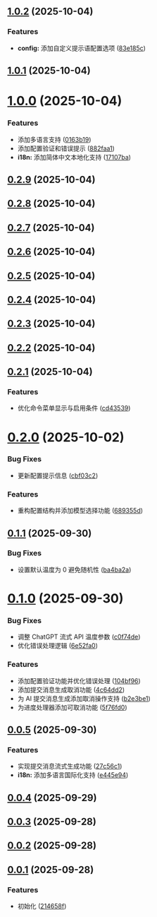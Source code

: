 ## [1.0.2](https://github.com/joygqz/commit-genie/compare/v1.0.1...v1.0.2) (2025-10-04)


### Features

* **config:** 添加自定义提示语配置选项 ([83e185c](https://github.com/joygqz/commit-genie/commit/83e185cf1163db6a1dbba2a4b968c991ad070157))



## [1.0.1](https://github.com/joygqz/commit-genie/compare/v1.0.0...v1.0.1) (2025-10-04)



# [1.0.0](https://github.com/joygqz/commit-genie/compare/v0.2.9...v1.0.0) (2025-10-04)


### Features

* 添加多语言支持 ([0163b19](https://github.com/joygqz/commit-genie/commit/0163b1925ce3070be9547c024ba83b3e144f3b07))
* 添加配置验证和错误提示 ([882faa1](https://github.com/joygqz/commit-genie/commit/882faa14ece0b120ffa735006a93ff30dd9e111f))
* **i18n:** 添加简体中文本地化支持 ([17107ba](https://github.com/joygqz/commit-genie/commit/17107ba80f07dcca67e17782286ae554c488ae10))



## [0.2.9](https://github.com/joygqz/commit-genie/compare/v0.2.8...v0.2.9) (2025-10-04)



## [0.2.8](https://github.com/joygqz/commit-genie/compare/v0.2.7...v0.2.8) (2025-10-04)



## [0.2.7](https://github.com/joygqz/commit-genie/compare/v0.2.6...v0.2.7) (2025-10-04)



## [0.2.6](https://github.com/joygqz/commit-genie/compare/v0.2.5...v0.2.6) (2025-10-04)



## [0.2.5](https://github.com/joygqz/commit-genie/compare/v0.2.4...v0.2.5) (2025-10-04)



## [0.2.4](https://github.com/joygqz/commit-genie/compare/v0.2.3...v0.2.4) (2025-10-04)



## [0.2.3](https://github.com/joygqz/commit-genie/compare/v0.2.2...v0.2.3) (2025-10-04)



## [0.2.2](https://github.com/joygqz/commit-genie/compare/v0.2.1...v0.2.2) (2025-10-04)



## [0.2.1](https://github.com/joygqz/commit-genie/compare/v0.2.0...v0.2.1) (2025-10-04)


### Features

* 优化命令菜单显示与启用条件 ([cd43539](https://github.com/joygqz/commit-genie/commit/cd43539b9cc1fc11ebcb297b45ca8595f06e0756))



# [0.2.0](https://github.com/joygqz/commit-genie/compare/v0.1.1...v0.2.0) (2025-10-02)


### Bug Fixes

* 更新配置提示信息 ([cbf03c2](https://github.com/joygqz/commit-genie/commit/cbf03c2605690006d702c7b0532b43e97b84b4b6))


### Features

* 重构配置结构并添加模型选择功能 ([689355d](https://github.com/joygqz/commit-genie/commit/689355d538e41f6915e50121063cb8f92ff0c3f5))



## [0.1.1](https://github.com/joygqz/commit-genie/compare/v0.1.0...v0.1.1) (2025-09-30)


### Bug Fixes

* 设置默认温度为 0 避免随机性 ([ba4ba2a](https://github.com/joygqz/commit-genie/commit/ba4ba2a7bd737a9cfd18c65a3757367a49ce8bb5))



# [0.1.0](https://github.com/joygqz/commit-genie/compare/v0.0.5...v0.1.0) (2025-09-30)


### Bug Fixes

* 调整 ChatGPT 流式 API 温度参数 ([c0f74de](https://github.com/joygqz/commit-genie/commit/c0f74dec79abf6fc8adacc9eda4debe85c133543))
* 优化错误处理逻辑 ([6e52fa0](https://github.com/joygqz/commit-genie/commit/6e52fa0ad70ef9c7876e7473e9b57231da29e3dd))


### Features

* 添加配置验证功能并优化错误处理 ([104bf96](https://github.com/joygqz/commit-genie/commit/104bf96c3c3cd7a282d2dc7b16f2a8c14b876d43))
* 添加提交消息生成取消功能 ([4c64dd2](https://github.com/joygqz/commit-genie/commit/4c64dd28cdf8e06508eea6e24e07c7c7c07fa769))
* 为 AI 提交消息生成添加取消操作支持 ([b2e3be1](https://github.com/joygqz/commit-genie/commit/b2e3be1acf068e92143e43942a6efb61f9a951dd))
* 为进度处理器添加可取消功能 ([5f76fd0](https://github.com/joygqz/commit-genie/commit/5f76fd0b623d736aa7cb0bce7d622613066393b1))



## [0.0.5](https://github.com/joygqz/commit-genie/compare/v0.0.4...v0.0.5) (2025-09-30)


### Features

* 实现提交消息流式生成功能 ([27c56c1](https://github.com/joygqz/commit-genie/commit/27c56c13858e5283defb16788f6fed5500c6a6e7))
* **i18n:** 添加多语言国际化支持 ([e445e94](https://github.com/joygqz/commit-genie/commit/e445e941f927940cf6680b17385ab6b18b2470fc))



## [0.0.4](https://github.com/joygqz/commit-genie/compare/v0.0.3...v0.0.4) (2025-09-29)



## [0.0.3](https://github.com/joygqz/commit-genie/compare/v0.0.2...v0.0.3) (2025-09-28)



## [0.0.2](https://github.com/joygqz/commit-genie/compare/v0.0.1...v0.0.2) (2025-09-28)



## [0.0.1](https://github.com/joygqz/commit-genie/compare/214658f838266d8e424f1d77513c98ae2cf0a087...v0.0.1) (2025-09-28)


### Features

* 初始化 ([214658f](https://github.com/joygqz/commit-genie/commit/214658f838266d8e424f1d77513c98ae2cf0a087))



